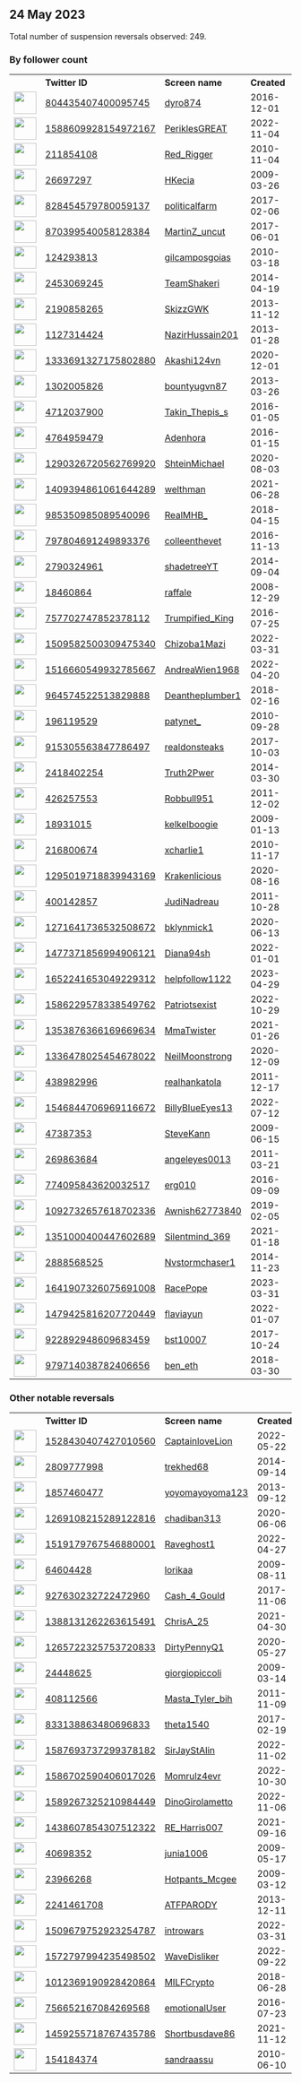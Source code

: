 
## 24 May 2023
Total number of suspension reversals observed: 249.

### By follower count
<table><tr><th></th><th align="left">Twitter ID</th><th align="left">Screen name</th>
<th align="left">Created</th><th align="left">Status</th><th align="left">Suspended</th><th align="left">Followers</th>
<tr><td><a href="https://pbs.twimg.com/profile_images/1343065097913196545/Ftq3_s1z_normal.jpg"><img src="https://pbs.twimg.com/profile_images/1343065097913196545/Ftq3_s1z_normal.jpg" width="40px" height="40px" align="center"/></a></td><td><a href="https://twitter.com/intent/user?user_id=804435407400095745">804435407400095745</a></td><td><a href="https://twitter.com/dyro874">dyro874</a></td><td>2016-12-01</td><td align="center"></td><td></td><td>33750</td></tr>
<tr><td><a href="https://pbs.twimg.com/profile_images/1603940857182298112/KbMDTYwG_normal.jpg"><img src="https://pbs.twimg.com/profile_images/1603940857182298112/KbMDTYwG_normal.jpg" width="40px" height="40px" align="center"/></a></td><td><a href="https://twitter.com/intent/user?user_id=1588609928154972167">1588609928154972167</a></td><td><a href="https://twitter.com/PeriklesGREAT">PeriklesGREAT</a></td><td>2022-11-04</td><td align="center"></td><td>2023-03-18</td><td>32672</td></tr>
<tr><td><a href="https://pbs.twimg.com/profile_images/1358918844308287490/x0VBfexj_normal.jpg"><img src="https://pbs.twimg.com/profile_images/1358918844308287490/x0VBfexj_normal.jpg" width="40px" height="40px" align="center"/></a></td><td><a href="https://twitter.com/intent/user?user_id=211854108">211854108</a></td><td><a href="https://twitter.com/Red_Rigger">Red_Rigger</a></td><td>2010-11-04</td><td align="center"></td><td>2022-02-13</td><td>21041</td></tr>
<tr><td><a href="https://pbs.twimg.com/profile_images/1666131046059098112/OoVybRrC_normal.jpg"><img src="https://pbs.twimg.com/profile_images/1666131046059098112/OoVybRrC_normal.jpg" width="40px" height="40px" align="center"/></a></td><td><a href="https://twitter.com/intent/user?user_id=26697297">26697297</a></td><td><a href="https://twitter.com/HKecia">HKecia</a></td><td>2009-03-26</td><td align="center"></td><td></td><td>18227</td></tr>
<tr><td><a href="https://pbs.twimg.com/profile_images/1663300045456777220/KcoPmrZK_normal.jpg"><img src="https://pbs.twimg.com/profile_images/1663300045456777220/KcoPmrZK_normal.jpg" width="40px" height="40px" align="center"/></a></td><td><a href="https://twitter.com/intent/user?user_id=828454579780059137">828454579780059137</a></td><td><a href="https://twitter.com/politicalfarm">politicalfarm</a></td><td>2017-02-06</td><td align="center"></td><td></td><td>13459</td></tr>
<tr><td><a href="https://pbs.twimg.com/profile_images/1158494176708722689/WB9C3-o-_normal.jpg"><img src="https://pbs.twimg.com/profile_images/1158494176708722689/WB9C3-o-_normal.jpg" width="40px" height="40px" align="center"/></a></td><td><a href="https://twitter.com/intent/user?user_id=870399540058128384">870399540058128384</a></td><td><a href="https://twitter.com/MartinZ_uncut">MartinZ_uncut</a></td><td>2017-06-01</td><td align="center"></td><td>2022-08-07</td><td>11830</td></tr>
<tr><td><a href="https://pbs.twimg.com/profile_images/1461741831889301515/-hTfoBD__normal.jpg"><img src="https://pbs.twimg.com/profile_images/1461741831889301515/-hTfoBD__normal.jpg" width="40px" height="40px" align="center"/></a></td><td><a href="https://twitter.com/intent/user?user_id=124293813">124293813</a></td><td><a href="https://twitter.com/gilcamposgoias">gilcamposgoias</a></td><td>2010-03-18</td><td align="center"></td><td>2023-03-04</td><td>11698</td></tr>
<tr><td><a href="https://pbs.twimg.com/profile_images/1523651500484055047/rQmq7-OQ_normal.jpg"><img src="https://pbs.twimg.com/profile_images/1523651500484055047/rQmq7-OQ_normal.jpg" width="40px" height="40px" align="center"/></a></td><td><a href="https://twitter.com/intent/user?user_id=2453069245">2453069245</a></td><td><a href="https://twitter.com/TeamShakeri">TeamShakeri</a></td><td>2014-04-19</td><td align="center"></td><td>2023-04-13</td><td>6500</td></tr>
<tr><td><a href="https://pbs.twimg.com/profile_images/1308634661791309824/AWQj51Lu_normal.jpg"><img src="https://pbs.twimg.com/profile_images/1308634661791309824/AWQj51Lu_normal.jpg" width="40px" height="40px" align="center"/></a></td><td><a href="https://twitter.com/intent/user?user_id=2190858265">2190858265</a></td><td><a href="https://twitter.com/SkizzGWK">SkizzGWK</a></td><td>2013-11-12</td><td align="center"></td><td></td><td>5047</td></tr>
<tr><td><a href="https://pbs.twimg.com/profile_images/681867790509305857/4D2Qgd8B_normal.png"><img src="https://pbs.twimg.com/profile_images/681867790509305857/4D2Qgd8B_normal.png" width="40px" height="40px" align="center"/></a></td><td><a href="https://twitter.com/intent/user?user_id=1127314424">1127314424</a></td><td><a href="https://twitter.com/NazirHussain201">NazirHussain201</a></td><td>2013-01-28</td><td align="center"></td><td>2023-03-30</td><td>4871</td></tr>
<tr><td><a href="https://pbs.twimg.com/profile_images/1660242492695121920/s-VYZEQU_normal.jpg"><img src="https://pbs.twimg.com/profile_images/1660242492695121920/s-VYZEQU_normal.jpg" width="40px" height="40px" align="center"/></a></td><td><a href="https://twitter.com/intent/user?user_id=1333691327175802880">1333691327175802880</a></td><td><a href="https://twitter.com/Akashi124vn">Akashi124vn</a></td><td>2020-12-01</td><td align="center"></td><td>2023-04-23</td><td>4861</td></tr>
<tr><td><a href="https://pbs.twimg.com/profile_images/1590321012020695040/IdV2a4u8_normal.jpg"><img src="https://pbs.twimg.com/profile_images/1590321012020695040/IdV2a4u8_normal.jpg" width="40px" height="40px" align="center"/></a></td><td><a href="https://twitter.com/intent/user?user_id=1302005826">1302005826</a></td><td><a href="https://twitter.com/bountyugvn87">bountyugvn87</a></td><td>2013-03-26</td><td align="center"></td><td>2023-03-20</td><td>4787</td></tr>
<tr><td><a href="https://pbs.twimg.com/profile_images/1665435549421953024/sVvLY9mE_normal.jpg"><img src="https://pbs.twimg.com/profile_images/1665435549421953024/sVvLY9mE_normal.jpg" width="40px" height="40px" align="center"/></a></td><td><a href="https://twitter.com/intent/user?user_id=4712037900">4712037900</a></td><td><a href="https://twitter.com/Takin_Thepis_s">Takin_Thepis_s</a></td><td>2016-01-05</td><td align="center"></td><td>2022-11-26</td><td>4764</td></tr>
<tr><td><a href="https://pbs.twimg.com/profile_images/1617942707833344015/xs8cElyK_normal.jpg"><img src="https://pbs.twimg.com/profile_images/1617942707833344015/xs8cElyK_normal.jpg" width="40px" height="40px" align="center"/></a></td><td><a href="https://twitter.com/intent/user?user_id=4764959479">4764959479</a></td><td><a href="https://twitter.com/Adenhora">Adenhora</a></td><td>2016-01-15</td><td align="center"></td><td>2023-05-02</td><td>4439</td></tr>
<tr><td><a href="https://pbs.twimg.com/profile_images/1320100952540495872/r9fwGuBF_normal.jpg"><img src="https://pbs.twimg.com/profile_images/1320100952540495872/r9fwGuBF_normal.jpg" width="40px" height="40px" align="center"/></a></td><td><a href="https://twitter.com/intent/user?user_id=1290326720562769920">1290326720562769920</a></td><td><a href="https://twitter.com/ShteinMichael">ShteinMichael</a></td><td>2020-08-03</td><td align="center"></td><td></td><td>4285</td></tr>
<tr><td><a href="https://pbs.twimg.com/profile_images/1510619609543675913/rGOActBR_normal.jpg"><img src="https://pbs.twimg.com/profile_images/1510619609543675913/rGOActBR_normal.jpg" width="40px" height="40px" align="center"/></a></td><td><a href="https://twitter.com/intent/user?user_id=1409394861061644289">1409394861061644289</a></td><td><a href="https://twitter.com/welthman">welthman</a></td><td>2021-06-28</td><td align="center"></td><td>2022-08-06</td><td>4001</td></tr>
<tr><td><a href="https://pbs.twimg.com/profile_images/1263904360939085830/GGjs2HbG_normal.jpg"><img src="https://pbs.twimg.com/profile_images/1263904360939085830/GGjs2HbG_normal.jpg" width="40px" height="40px" align="center"/></a></td><td><a href="https://twitter.com/intent/user?user_id=985350985089540096">985350985089540096</a></td><td><a href="https://twitter.com/RealMHB_">RealMHB_</a></td><td>2018-04-15</td><td align="center"></td><td></td><td>3427</td></tr>
<tr><td><a href="https://pbs.twimg.com/profile_images/1661167386676871168/YpeebKC9_normal.jpg"><img src="https://pbs.twimg.com/profile_images/1661167386676871168/YpeebKC9_normal.jpg" width="40px" height="40px" align="center"/></a></td><td><a href="https://twitter.com/intent/user?user_id=797804691249893376">797804691249893376</a></td><td><a href="https://twitter.com/colleenthevet">colleenthevet</a></td><td>2016-11-13</td><td align="center"></td><td></td><td>3326</td></tr>
<tr><td><a href="https://pbs.twimg.com/profile_images/818621368312991745/9ZAHLm2r_normal.jpg"><img src="https://pbs.twimg.com/profile_images/818621368312991745/9ZAHLm2r_normal.jpg" width="40px" height="40px" align="center"/></a></td><td><a href="https://twitter.com/intent/user?user_id=2790324961">2790324961</a></td><td><a href="https://twitter.com/shadetreeYT">shadetreeYT</a></td><td>2014-09-04</td><td align="center"></td><td></td><td>3095</td></tr>
<tr><td><a href="https://pbs.twimg.com/profile_images/1661353451589365760/apDWH86x_normal.jpg"><img src="https://pbs.twimg.com/profile_images/1661353451589365760/apDWH86x_normal.jpg" width="40px" height="40px" align="center"/></a></td><td><a href="https://twitter.com/intent/user?user_id=18460864">18460864</a></td><td><a href="https://twitter.com/raffale">raffale</a></td><td>2008-12-29</td><td align="center"></td><td></td><td>2729</td></tr>
<tr><td><a href="https://pbs.twimg.com/profile_images/891933214742372352/CCTTK0A8_normal.jpg"><img src="https://pbs.twimg.com/profile_images/891933214742372352/CCTTK0A8_normal.jpg" width="40px" height="40px" align="center"/></a></td><td><a href="https://twitter.com/intent/user?user_id=757702747852378112">757702747852378112</a></td><td><a href="https://twitter.com/Trumpified_King">Trumpified_King</a></td><td>2016-07-25</td><td align="center">🔒</td><td></td><td>2687</td></tr>
<tr><td><a href="https://pbs.twimg.com/profile_images/1584951629744324609/DDJFCus__normal.jpg"><img src="https://pbs.twimg.com/profile_images/1584951629744324609/DDJFCus__normal.jpg" width="40px" height="40px" align="center"/></a></td><td><a href="https://twitter.com/intent/user?user_id=1509582500309475340">1509582500309475340</a></td><td><a href="https://twitter.com/Chizoba1Mazi">Chizoba1Mazi</a></td><td>2022-03-31</td><td align="center"></td><td>2023-03-23</td><td>2285</td></tr>
<tr><td><a href="https://pbs.twimg.com/profile_images/1664938667952013316/jmjDRYeg_normal.jpg"><img src="https://pbs.twimg.com/profile_images/1664938667952013316/jmjDRYeg_normal.jpg" width="40px" height="40px" align="center"/></a></td><td><a href="https://twitter.com/intent/user?user_id=1516660549932785667">1516660549932785667</a></td><td><a href="https://twitter.com/AndreaWien1968">AndreaWien1968</a></td><td>2022-04-20</td><td align="center"></td><td>2022-10-19</td><td>2026</td></tr>
<tr><td><a href="https://pbs.twimg.com/profile_images/964584042233409536/kgFe7jPm_normal.jpg"><img src="https://pbs.twimg.com/profile_images/964584042233409536/kgFe7jPm_normal.jpg" width="40px" height="40px" align="center"/></a></td><td><a href="https://twitter.com/intent/user?user_id=964574522513829888">964574522513829888</a></td><td><a href="https://twitter.com/Deantheplumber1">Deantheplumber1</a></td><td>2018-02-16</td><td align="center"></td><td></td><td>1840</td></tr>
<tr><td><a href="https://pbs.twimg.com/profile_images/1390728784157024258/pvyIVVp-_normal.jpg"><img src="https://pbs.twimg.com/profile_images/1390728784157024258/pvyIVVp-_normal.jpg" width="40px" height="40px" align="center"/></a></td><td><a href="https://twitter.com/intent/user?user_id=196119529">196119529</a></td><td><a href="https://twitter.com/patynet_">patynet_</a></td><td>2010-09-28</td><td align="center"></td><td>2022-07-28</td><td>1682</td></tr>
<tr><td><a href="https://pbs.twimg.com/profile_images/1079977602922598401/Xn_dqovV_normal.jpg"><img src="https://pbs.twimg.com/profile_images/1079977602922598401/Xn_dqovV_normal.jpg" width="40px" height="40px" align="center"/></a></td><td><a href="https://twitter.com/intent/user?user_id=915305563847786497">915305563847786497</a></td><td><a href="https://twitter.com/realdonsteaks">realdonsteaks</a></td><td>2017-10-03</td><td align="center"></td><td></td><td>1679</td></tr>
<tr><td><a href="https://pbs.twimg.com/profile_images/1661115273934704640/RasSH1C5_normal.jpg"><img src="https://pbs.twimg.com/profile_images/1661115273934704640/RasSH1C5_normal.jpg" width="40px" height="40px" align="center"/></a></td><td><a href="https://twitter.com/intent/user?user_id=2418402254">2418402254</a></td><td><a href="https://twitter.com/Truth2Pwer">Truth2Pwer</a></td><td>2014-03-30</td><td align="center"></td><td></td><td>1666</td></tr>
<tr><td><a href="https://pbs.twimg.com/profile_images/1660673084045574147/FVAv2gcZ_normal.jpg"><img src="https://pbs.twimg.com/profile_images/1660673084045574147/FVAv2gcZ_normal.jpg" width="40px" height="40px" align="center"/></a></td><td><a href="https://twitter.com/intent/user?user_id=426257553">426257553</a></td><td><a href="https://twitter.com/Robbull951">Robbull951</a></td><td>2011-12-02</td><td align="center"></td><td></td><td>1638</td></tr>
<tr><td><a href="https://pbs.twimg.com/profile_images/1666804224909344769/VZqDY97u_normal.jpg"><img src="https://pbs.twimg.com/profile_images/1666804224909344769/VZqDY97u_normal.jpg" width="40px" height="40px" align="center"/></a></td><td><a href="https://twitter.com/intent/user?user_id=18931015">18931015</a></td><td><a href="https://twitter.com/kelkelboogie">kelkelboogie</a></td><td>2009-01-13</td><td align="center"></td><td></td><td>1609</td></tr>
<tr><td><a href="https://pbs.twimg.com/profile_images/1169502211/IMG00177-2_normal.jpg"><img src="https://pbs.twimg.com/profile_images/1169502211/IMG00177-2_normal.jpg" width="40px" height="40px" align="center"/></a></td><td><a href="https://twitter.com/intent/user?user_id=216800674">216800674</a></td><td><a href="https://twitter.com/xcharlie1">xcharlie1</a></td><td>2010-11-17</td><td align="center">🔒</td><td>2022-10-29</td><td>1557</td></tr>
<tr><td><a href="https://pbs.twimg.com/profile_images/1342315753291190273/EWTTg9lQ_normal.jpg"><img src="https://pbs.twimg.com/profile_images/1342315753291190273/EWTTg9lQ_normal.jpg" width="40px" height="40px" align="center"/></a></td><td><a href="https://twitter.com/intent/user?user_id=1295019718839943169">1295019718839943169</a></td><td><a href="https://twitter.com/Krakenlicious">Krakenlicious</a></td><td>2020-08-16</td><td align="center"></td><td></td><td>1555</td></tr>
<tr><td><a href="https://pbs.twimg.com/profile_images/1344644722728562692/dqalgzLk_normal.jpg"><img src="https://pbs.twimg.com/profile_images/1344644722728562692/dqalgzLk_normal.jpg" width="40px" height="40px" align="center"/></a></td><td><a href="https://twitter.com/intent/user?user_id=400142857">400142857</a></td><td><a href="https://twitter.com/JudiNadreau">JudiNadreau</a></td><td>2011-10-28</td><td align="center"></td><td></td><td>1553</td></tr>
<tr><td><a href="https://pbs.twimg.com/profile_images/1661826729177137152/R0d3Snek_normal.jpg"><img src="https://pbs.twimg.com/profile_images/1661826729177137152/R0d3Snek_normal.jpg" width="40px" height="40px" align="center"/></a></td><td><a href="https://twitter.com/intent/user?user_id=1271641736532508672">1271641736532508672</a></td><td><a href="https://twitter.com/bklynmick1">bklynmick1</a></td><td>2020-06-13</td><td align="center"></td><td>2022-02-13</td><td>1488</td></tr>
<tr><td><a href="https://pbs.twimg.com/profile_images/1480584294133379076/g0zltZqH_normal.jpg"><img src="https://pbs.twimg.com/profile_images/1480584294133379076/g0zltZqH_normal.jpg" width="40px" height="40px" align="center"/></a></td><td><a href="https://twitter.com/intent/user?user_id=1477371856994906121">1477371856994906121</a></td><td><a href="https://twitter.com/Diana94sh">Diana94sh</a></td><td>2022-01-01</td><td align="center"></td><td>2022-10-08</td><td>1483</td></tr>
<tr><td><a href="https://pbs.twimg.com/profile_images/1661983040493572097/JPg7hm9Q_normal.jpg"><img src="https://pbs.twimg.com/profile_images/1661983040493572097/JPg7hm9Q_normal.jpg" width="40px" height="40px" align="center"/></a></td><td><a href="https://twitter.com/intent/user?user_id=1652241653049229312">1652241653049229312</a></td><td><a href="https://twitter.com/helpfollow1122">helpfollow1122</a></td><td>2023-04-29</td><td align="center"></td><td>2023-05-03</td><td>1436</td></tr>
<tr><td><a href="https://pbs.twimg.com/profile_images/1632387865890938880/OZDkxJdz_normal.jpg"><img src="https://pbs.twimg.com/profile_images/1632387865890938880/OZDkxJdz_normal.jpg" width="40px" height="40px" align="center"/></a></td><td><a href="https://twitter.com/intent/user?user_id=1586229578338549762">1586229578338549762</a></td><td><a href="https://twitter.com/Patriotsexist">Patriotsexist</a></td><td>2022-10-29</td><td align="center"></td><td>2023-04-19</td><td>1431</td></tr>
<tr><td><a href="https://pbs.twimg.com/profile_images/1478024401106915332/t_yLNvUu_normal.jpg"><img src="https://pbs.twimg.com/profile_images/1478024401106915332/t_yLNvUu_normal.jpg" width="40px" height="40px" align="center"/></a></td><td><a href="https://twitter.com/intent/user?user_id=1353876366169669634">1353876366169669634</a></td><td><a href="https://twitter.com/MmaTwister">MmaTwister</a></td><td>2021-01-26</td><td align="center"></td><td>2022-03-23</td><td>1407</td></tr>
<tr><td><a href="https://pbs.twimg.com/profile_images/1415829396275990543/jBfWHC1y_normal.jpg"><img src="https://pbs.twimg.com/profile_images/1415829396275990543/jBfWHC1y_normal.jpg" width="40px" height="40px" align="center"/></a></td><td><a href="https://twitter.com/intent/user?user_id=1336478025454678022">1336478025454678022</a></td><td><a href="https://twitter.com/NeilMoonstrong">NeilMoonstrong</a></td><td>2020-12-09</td><td align="center"></td><td></td><td>1369</td></tr>
<tr><td><a href="https://pbs.twimg.com/profile_images/1662846090368937985/z05PTO6F_normal.jpg"><img src="https://pbs.twimg.com/profile_images/1662846090368937985/z05PTO6F_normal.jpg" width="40px" height="40px" align="center"/></a></td><td><a href="https://twitter.com/intent/user?user_id=438982996">438982996</a></td><td><a href="https://twitter.com/realhankatola">realhankatola</a></td><td>2011-12-17</td><td align="center"></td><td></td><td>1315</td></tr>
<tr><td><a href="https://pbs.twimg.com/profile_images/1546850157676974080/uX9nFqnu_normal.jpg"><img src="https://pbs.twimg.com/profile_images/1546850157676974080/uX9nFqnu_normal.jpg" width="40px" height="40px" align="center"/></a></td><td><a href="https://twitter.com/intent/user?user_id=1546844706969116672">1546844706969116672</a></td><td><a href="https://twitter.com/BillyBlueEyes13">BillyBlueEyes13</a></td><td>2022-07-12</td><td align="center"></td><td>2023-01-14</td><td>1313</td></tr>
<tr><td><a href="https://pbs.twimg.com/profile_images/461173826441592835/0SGDU_IB_normal.jpeg"><img src="https://pbs.twimg.com/profile_images/461173826441592835/0SGDU_IB_normal.jpeg" width="40px" height="40px" align="center"/></a></td><td><a href="https://twitter.com/intent/user?user_id=47387353">47387353</a></td><td><a href="https://twitter.com/SteveKann">SteveKann</a></td><td>2009-06-15</td><td align="center"></td><td>2023-05-18</td><td>1281</td></tr>
<tr><td><a href="https://pbs.twimg.com/profile_images/796052095728136192/b0xo82y2_normal.jpg"><img src="https://pbs.twimg.com/profile_images/796052095728136192/b0xo82y2_normal.jpg" width="40px" height="40px" align="center"/></a></td><td><a href="https://twitter.com/intent/user?user_id=269863684">269863684</a></td><td><a href="https://twitter.com/angeleyes0013">angeleyes0013</a></td><td>2011-03-21</td><td align="center"></td><td>2022-12-06</td><td>1255</td></tr>
<tr><td><a href="https://pbs.twimg.com/profile_images/985673546092498946/T7GyHv9B_normal.jpg"><img src="https://pbs.twimg.com/profile_images/985673546092498946/T7GyHv9B_normal.jpg" width="40px" height="40px" align="center"/></a></td><td><a href="https://twitter.com/intent/user?user_id=774095843620032517">774095843620032517</a></td><td><a href="https://twitter.com/erg010">erg010</a></td><td>2016-09-09</td><td align="center"></td><td></td><td>1250</td></tr>
<tr><td><a href="https://pbs.twimg.com/profile_images/1093744973441191936/Bb8MafU0_normal.jpg"><img src="https://pbs.twimg.com/profile_images/1093744973441191936/Bb8MafU0_normal.jpg" width="40px" height="40px" align="center"/></a></td><td><a href="https://twitter.com/intent/user?user_id=1092732657618702336">1092732657618702336</a></td><td><a href="https://twitter.com/Awnish62773840">Awnish62773840</a></td><td>2019-02-05</td><td align="center">🔒</td><td>2023-02-08</td><td>1231</td></tr>
<tr><td><a href="https://pbs.twimg.com/profile_images/1351001074107363330/TwJPD6VA_normal.jpg"><img src="https://pbs.twimg.com/profile_images/1351001074107363330/TwJPD6VA_normal.jpg" width="40px" height="40px" align="center"/></a></td><td><a href="https://twitter.com/intent/user?user_id=1351000400447602689">1351000400447602689</a></td><td><a href="https://twitter.com/Silentmind_369">Silentmind_369</a></td><td>2021-01-18</td><td align="center"></td><td></td><td>1202</td></tr>
<tr><td><a href="https://pbs.twimg.com/profile_images/781980875323875328/ozrCJ7Ml_normal.jpg"><img src="https://pbs.twimg.com/profile_images/781980875323875328/ozrCJ7Ml_normal.jpg" width="40px" height="40px" align="center"/></a></td><td><a href="https://twitter.com/intent/user?user_id=2888568525">2888568525</a></td><td><a href="https://twitter.com/Nvstormchaser1">Nvstormchaser1</a></td><td>2014-11-23</td><td align="center"></td><td></td><td>1120</td></tr>
<tr><td><a href="https://pbs.twimg.com/profile_images/1661584392811335680/TYyUNL3V_normal.jpg"><img src="https://pbs.twimg.com/profile_images/1661584392811335680/TYyUNL3V_normal.jpg" width="40px" height="40px" align="center"/></a></td><td><a href="https://twitter.com/intent/user?user_id=1641907326075691008">1641907326075691008</a></td><td><a href="https://twitter.com/RacePope">RacePope</a></td><td>2023-03-31</td><td align="center"></td><td>2023-04-27</td><td>1097</td></tr>
<tr><td><a href="https://pbs.twimg.com/profile_images/1536970271869259777/SfWaFe7O_normal.jpg"><img src="https://pbs.twimg.com/profile_images/1536970271869259777/SfWaFe7O_normal.jpg" width="40px" height="40px" align="center"/></a></td><td><a href="https://twitter.com/intent/user?user_id=1479425816207720449">1479425816207720449</a></td><td><a href="https://twitter.com/flaviayun">flaviayun</a></td><td>2022-01-07</td><td align="center"></td><td>2023-03-22</td><td>1085</td></tr>
<tr><td><a href="https://pbs.twimg.com/profile_images/1508931724700532749/yQ9tdr-R_normal.jpg"><img src="https://pbs.twimg.com/profile_images/1508931724700532749/yQ9tdr-R_normal.jpg" width="40px" height="40px" align="center"/></a></td><td><a href="https://twitter.com/intent/user?user_id=922892948609683459">922892948609683459</a></td><td><a href="https://twitter.com/bst10007">bst10007</a></td><td>2017-10-24</td><td align="center"></td><td>2022-05-27</td><td>1082</td></tr>
<tr><td><a href="https://pbs.twimg.com/profile_images/1390829182054289408/MNg4-9sl_normal.jpg"><img src="https://pbs.twimg.com/profile_images/1390829182054289408/MNg4-9sl_normal.jpg" width="40px" height="40px" align="center"/></a></td><td><a href="https://twitter.com/intent/user?user_id=979714038782406656">979714038782406656</a></td><td><a href="https://twitter.com/ben_eth">ben_eth</a></td><td>2018-03-30</td><td align="center"></td><td>2022-12-18</td><td>1072</td></tr>
</table>

### Other notable reversals
<table><tr><th></th><th align="left">Twitter ID</th><th align="left">Screen name</th>
<th align="left">Created</th><th align="left">Status</th><th align="left">Suspended</th><th align="left">Followers</th>
<tr><td><a href="https://pbs.twimg.com/profile_images/1661366684685590531/7tnUkAYb_normal.jpg"><img src="https://pbs.twimg.com/profile_images/1661366684685590531/7tnUkAYb_normal.jpg" width="40px" height="40px" align="center"/></a></td><td><a href="https://twitter.com/intent/user?user_id=1528430407427010560">1528430407427010560</a></td><td><a href="https://twitter.com/CaptainloveLion">CaptainloveLion</a></td><td>2022-05-22</td><td align="center"></td><td>2022-11-07</td><td>822</td></tr>
<tr><td><a href="https://pbs.twimg.com/profile_images/1279109280059125760/5pZv3zMi_normal.jpg"><img src="https://pbs.twimg.com/profile_images/1279109280059125760/5pZv3zMi_normal.jpg" width="40px" height="40px" align="center"/></a></td><td><a href="https://twitter.com/intent/user?user_id=2809777998">2809777998</a></td><td><a href="https://twitter.com/trekhed68">trekhed68</a></td><td>2014-09-14</td><td align="center"></td><td>2022-12-27</td><td>220</td></tr>
<tr><td><a href="https://pbs.twimg.com/profile_images/1530666743189778433/6qtCZaAP_normal.jpg"><img src="https://pbs.twimg.com/profile_images/1530666743189778433/6qtCZaAP_normal.jpg" width="40px" height="40px" align="center"/></a></td><td><a href="https://twitter.com/intent/user?user_id=1857460477">1857460477</a></td><td><a href="https://twitter.com/yoyomayoyoma123">yoyomayoyoma123</a></td><td>2013-09-12</td><td align="center">🔒</td><td>2022-10-30</td><td>12</td></tr>
<tr><td><a href="https://pbs.twimg.com/profile_images/1581087189231931392/7jB3Y9az_normal.jpg"><img src="https://pbs.twimg.com/profile_images/1581087189231931392/7jB3Y9az_normal.jpg" width="40px" height="40px" align="center"/></a></td><td><a href="https://twitter.com/intent/user?user_id=1269108215289122816">1269108215289122816</a></td><td><a href="https://twitter.com/chadiban313">chadiban313</a></td><td>2020-06-06</td><td align="center">🔒</td><td>2022-11-24</td><td>738</td></tr>
<tr><td><a href="https://pbs.twimg.com/profile_images/1519180065426362368/phf3aGj-_normal.jpg"><img src="https://pbs.twimg.com/profile_images/1519180065426362368/phf3aGj-_normal.jpg" width="40px" height="40px" align="center"/></a></td><td><a href="https://twitter.com/intent/user?user_id=1519179767546880001">1519179767546880001</a></td><td><a href="https://twitter.com/Raveghost1">Raveghost1</a></td><td>2022-04-27</td><td align="center"></td><td>2023-05-17</td><td>7</td></tr>
<tr><td><a href="https://pbs.twimg.com/profile_images/1454487148585885701/NPqNT2z2_normal.jpg"><img src="https://pbs.twimg.com/profile_images/1454487148585885701/NPqNT2z2_normal.jpg" width="40px" height="40px" align="center"/></a></td><td><a href="https://twitter.com/intent/user?user_id=64604428">64604428</a></td><td><a href="https://twitter.com/lorikaa">lorikaa</a></td><td>2009-08-11</td><td align="center"></td><td>2023-04-09</td><td>13</td></tr>
<tr><td><a href="https://pbs.twimg.com/profile_images/1013746071623880704/4LFOdxR-_normal.jpg"><img src="https://pbs.twimg.com/profile_images/1013746071623880704/4LFOdxR-_normal.jpg" width="40px" height="40px" align="center"/></a></td><td><a href="https://twitter.com/intent/user?user_id=927630232722472960">927630232722472960</a></td><td><a href="https://twitter.com/Cash_4_Gould">Cash_4_Gould</a></td><td>2017-11-06</td><td align="center"></td><td>2023-03-24</td><td>109</td></tr>
<tr><td><a href="https://pbs.twimg.com/profile_images/1388131605470973958/2i2meRL1_normal.jpg"><img src="https://pbs.twimg.com/profile_images/1388131605470973958/2i2meRL1_normal.jpg" width="40px" height="40px" align="center"/></a></td><td><a href="https://twitter.com/intent/user?user_id=1388131262263615491">1388131262263615491</a></td><td><a href="https://twitter.com/ChrisA_25">ChrisA_25</a></td><td>2021-04-30</td><td align="center"></td><td>2023-05-20</td><td>15</td></tr>
<tr><td><a href="https://pbs.twimg.com/profile_images/1632627508335218688/HYZ_tWNd_normal.jpg"><img src="https://pbs.twimg.com/profile_images/1632627508335218688/HYZ_tWNd_normal.jpg" width="40px" height="40px" align="center"/></a></td><td><a href="https://twitter.com/intent/user?user_id=1265722325753720833">1265722325753720833</a></td><td><a href="https://twitter.com/DirtyPennyQ1">DirtyPennyQ1</a></td><td>2020-05-27</td><td align="center"></td><td>2023-05-20</td><td>733</td></tr>
<tr><td><a href="https://pbs.twimg.com/profile_images/1286100644756152322/72ntJXip_normal.jpg"><img src="https://pbs.twimg.com/profile_images/1286100644756152322/72ntJXip_normal.jpg" width="40px" height="40px" align="center"/></a></td><td><a href="https://twitter.com/intent/user?user_id=24448625">24448625</a></td><td><a href="https://twitter.com/giorgiopiccoli">giorgiopiccoli</a></td><td>2009-03-14</td><td align="center"></td><td>2022-12-02</td><td>152</td></tr>
<tr><td><a href="https://pbs.twimg.com/profile_images/1662647902622056449/Dj5wJXwf_normal.jpg"><img src="https://pbs.twimg.com/profile_images/1662647902622056449/Dj5wJXwf_normal.jpg" width="40px" height="40px" align="center"/></a></td><td><a href="https://twitter.com/intent/user?user_id=408112566">408112566</a></td><td><a href="https://twitter.com/Masta_Tyler_bih">Masta_Tyler_bih</a></td><td>2011-11-09</td><td align="center"></td><td>2023-03-31</td><td>639</td></tr>
<tr><td><a href="https://pbs.twimg.com/profile_images/1122333760693968897/IQ2DFpdL_normal.jpg"><img src="https://pbs.twimg.com/profile_images/1122333760693968897/IQ2DFpdL_normal.jpg" width="40px" height="40px" align="center"/></a></td><td><a href="https://twitter.com/intent/user?user_id=833138863480696833">833138863480696833</a></td><td><a href="https://twitter.com/theta1540">theta1540</a></td><td>2017-02-19</td><td align="center"></td><td>2023-05-17</td><td>955</td></tr>
<tr><td><a href="https://pbs.twimg.com/profile_images/1590233999217233920/M7o82Pdz_normal.jpg"><img src="https://pbs.twimg.com/profile_images/1590233999217233920/M7o82Pdz_normal.jpg" width="40px" height="40px" align="center"/></a></td><td><a href="https://twitter.com/intent/user?user_id=1587693737299378182">1587693737299378182</a></td><td><a href="https://twitter.com/SirJayStAlin">SirJayStAlin</a></td><td>2022-11-02</td><td align="center"></td><td>2023-03-13</td><td>281</td></tr>
<tr><td><a href="https://pbs.twimg.com/profile_images/1662439015394443265/kP-UW_2Z_normal.jpg"><img src="https://pbs.twimg.com/profile_images/1662439015394443265/kP-UW_2Z_normal.jpg" width="40px" height="40px" align="center"/></a></td><td><a href="https://twitter.com/intent/user?user_id=1586702590406017026">1586702590406017026</a></td><td><a href="https://twitter.com/Momrulz4evr">Momrulz4evr</a></td><td>2022-10-30</td><td align="center"></td><td>2022-12-15</td><td>265</td></tr>
<tr><td><a href="https://pbs.twimg.com/profile_images/1589276468244267010/Y6_1HMk__normal.jpg"><img src="https://pbs.twimg.com/profile_images/1589276468244267010/Y6_1HMk__normal.jpg" width="40px" height="40px" align="center"/></a></td><td><a href="https://twitter.com/intent/user?user_id=1589267325210984449">1589267325210984449</a></td><td><a href="https://twitter.com/DinoGirolametto">DinoGirolametto</a></td><td>2022-11-06</td><td align="center"></td><td>2022-12-12</td><td>37</td></tr>
<tr><td><a href="https://pbs.twimg.com/profile_images/1443000842597007370/9ODoGPgz_normal.jpg"><img src="https://pbs.twimg.com/profile_images/1443000842597007370/9ODoGPgz_normal.jpg" width="40px" height="40px" align="center"/></a></td><td><a href="https://twitter.com/intent/user?user_id=1438607854307512322">1438607854307512322</a></td><td><a href="https://twitter.com/RE_Harris007">RE_Harris007</a></td><td>2021-09-16</td><td align="center"></td><td>2022-09-21</td><td>256</td></tr>
<tr><td><a href="https://pbs.twimg.com/profile_images/1288188855460540420/Ob1rtdHy_normal.jpg"><img src="https://pbs.twimg.com/profile_images/1288188855460540420/Ob1rtdHy_normal.jpg" width="40px" height="40px" align="center"/></a></td><td><a href="https://twitter.com/intent/user?user_id=40698352">40698352</a></td><td><a href="https://twitter.com/junia1006">junia1006</a></td><td>2009-05-17</td><td align="center"></td><td>2022-10-29</td><td>251</td></tr>
<tr><td><a href="https://pbs.twimg.com/profile_images/1050369664352706560/6voMjRpx_normal.jpg"><img src="https://pbs.twimg.com/profile_images/1050369664352706560/6voMjRpx_normal.jpg" width="40px" height="40px" align="center"/></a></td><td><a href="https://twitter.com/intent/user?user_id=23966268">23966268</a></td><td><a href="https://twitter.com/Hotpants_Mcgee">Hotpants_Mcgee</a></td><td>2009-03-12</td><td align="center">🔒</td><td>2023-04-13</td><td>20</td></tr>
<tr><td><a href="https://pbs.twimg.com/profile_images/1663626846058033152/r8VqZqUa_normal.jpg"><img src="https://pbs.twimg.com/profile_images/1663626846058033152/r8VqZqUa_normal.jpg" width="40px" height="40px" align="center"/></a></td><td><a href="https://twitter.com/intent/user?user_id=2241461708">2241461708</a></td><td><a href="https://twitter.com/ATFPARODY">ATFPARODY</a></td><td>2013-12-11</td><td align="center"></td><td>2023-04-02</td><td>26</td></tr>
<tr><td><a href="https://pbs.twimg.com/profile_images/1520260432547782657/KDgAJB7N_normal.jpg"><img src="https://pbs.twimg.com/profile_images/1520260432547782657/KDgAJB7N_normal.jpg" width="40px" height="40px" align="center"/></a></td><td><a href="https://twitter.com/intent/user?user_id=1509679752923254787">1509679752923254787</a></td><td><a href="https://twitter.com/introwars">introwars</a></td><td>2022-03-31</td><td align="center"></td><td>2022-08-03</td><td>704</td></tr>
<tr><td><a href="https://pbs.twimg.com/profile_images/1661724041882009600/VKK_s6Lv_normal.jpg"><img src="https://pbs.twimg.com/profile_images/1661724041882009600/VKK_s6Lv_normal.jpg" width="40px" height="40px" align="center"/></a></td><td><a href="https://twitter.com/intent/user?user_id=1572797994235498502">1572797994235498502</a></td><td><a href="https://twitter.com/WaveDisliker">WaveDisliker</a></td><td>2022-09-22</td><td align="center"></td><td>2023-04-14</td><td>217</td></tr>
<tr><td><a href="https://pbs.twimg.com/profile_images/1514742141607686147/frpIoNBM_normal.jpg"><img src="https://pbs.twimg.com/profile_images/1514742141607686147/frpIoNBM_normal.jpg" width="40px" height="40px" align="center"/></a></td><td><a href="https://twitter.com/intent/user?user_id=1012369190928420864">1012369190928420864</a></td><td><a href="https://twitter.com/MILFCrypto">MILFCrypto</a></td><td>2018-06-28</td><td align="center"></td><td>2022-04-25</td><td>306</td></tr>
<tr><td><a href="https://pbs.twimg.com/profile_images/1665955933875306497/fczM_2Fn_normal.jpg"><img src="https://pbs.twimg.com/profile_images/1665955933875306497/fczM_2Fn_normal.jpg" width="40px" height="40px" align="center"/></a></td><td><a href="https://twitter.com/intent/user?user_id=756652167084269568">756652167084269568</a></td><td><a href="https://twitter.com/emotionalUser">emotionalUser</a></td><td>2016-07-23</td><td align="center">🔒</td><td>2022-10-31</td><td>48</td></tr>
<tr><td><a href="https://pbs.twimg.com/profile_images/1591528828249178114/YFr-ppzC_normal.jpg"><img src="https://pbs.twimg.com/profile_images/1591528828249178114/YFr-ppzC_normal.jpg" width="40px" height="40px" align="center"/></a></td><td><a href="https://twitter.com/intent/user?user_id=1459255718767435786">1459255718767435786</a></td><td><a href="https://twitter.com/Shortbusdave86">Shortbusdave86</a></td><td>2021-11-12</td><td align="center"></td><td>2022-11-18</td><td>24</td></tr>
<tr><td><a href="https://pbs.twimg.com/profile_images/1659029972747530241/DPcnPJJi_normal.jpg"><img src="https://pbs.twimg.com/profile_images/1659029972747530241/DPcnPJJi_normal.jpg" width="40px" height="40px" align="center"/></a></td><td><a href="https://twitter.com/intent/user?user_id=154184374">154184374</a></td><td><a href="https://twitter.com/sandraassu">sandraassu</a></td><td>2010-06-10</td><td align="center"></td><td>2023-01-01</td><td>336</td></tr>
</table>
